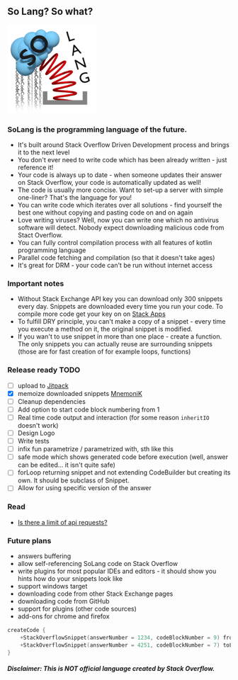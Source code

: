So Lang? So what?
---
<img src=Logo.png width=200 height=200/>

### SoLang is the programming language of the future.
 - It's built around Stack Overflow Driven Development process and brings it to the next level
 - You don't ever need to write code which has been already written - just reference it!
 - Your code is always up to date - when someone updates their answer on Stack Overflow, your code is automatically updated as well!
 - The code is usually more concise. Want to set-up a server with simple one-liner? That's the language for you!
 - You can write code which iterates over all solutions - find yourself the best one without copying and pasting code on and on again
 - Love writing viruses? Well, now you can write one which no antivirus software will detect. Nobody expect downloading malicious code from Stact Overflow.
 - You can fully control compilation process with all features of kotlin programming language
 - Parallel code fetching and compilation (so that it doesn't take ages)
 - It's great for DRM - your code can't be run without internet access
 
### Important notes
 - Without Stack Exchange API key you can download only 300 snippets every day. Snippets are downloaded every time you run your code. To compile more code get your key on on [Stack Apps](http://stackapps.com/apps/oauth/register)
 - To fulfill DRY principle, you can't make a copy of a snippet - every time you execute a method on it, the original snippet is modified.
 - If you wan't to use snippet in more than one place - create a function. The only snippets you can actually reuse are surrounding snippets (those are for fast creation of for example loops, functions)

### Release ready TODO
 - [ ] upload to [Jitpack](https://jitpack.io/)
 - [x] memoize downloaded snippets [MnemoniK](https://github.com/aballano/MnemoniK)
 - [ ] Cleanup dependencies
 - [ ] Add option to start code block numbering from 1
 - [ ] Real time code output and interaction (for some reason `inheritIO` doesn't work)
 - [ ] Design Logo
 - [ ] Write tests
 - [ ] infix fun parametrize / parametrized with, sth like this
 - [ ] safe mode which shows generated code before execution (well, answer can be edited... it isn't quite safe)
 - [ ] forLoop returning snippet and not extending CodeBuilder but creating its own. It should be subclass of Snippet.
 - [ ] Allow for using specific version of the answer
### Read
 - [Is there a limit of api requests?](https://stackapps.com/questions/3055/is-there-a-limit-of-api-requests)

### Future plans
 - answers buffering
 - allow self-referencing SoLang code on Stack Overflow
 - write plugins for most popular IDEs and editors - it should show you hints how do your snippets look like
 - support windows target
 - downloading code from other Stack Exchange pages
 - downloading code from GitHub
 - support for plugins (other code sources)
 - add-ons for chrome and firefox

```kotlin
createCode {
    +StackOverflowSnippet(answerNumber = 1234, codeBlockNumber = 9) fromLine 30 toLine 35
    +StackOverflowSnippet(answerNumber = 4251, codeBlockNumber = 7) toLine 3
}
```

##### Disclaimer: This is NOT official language created by Stack Overflow. 
